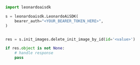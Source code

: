 <!-- Start SDK Example Usage [usage] -->
```python
import leonardoaisdk

s = leonardoaisdk.LeonardoAiSDK(
    bearer_auth="<YOUR_BEARER_TOKEN_HERE>",
)


res = s.init_images.delete_init_image_by_id(id='<value>')

if res.object is not None:
    # handle response
    pass

```
<!-- End SDK Example Usage [usage] -->